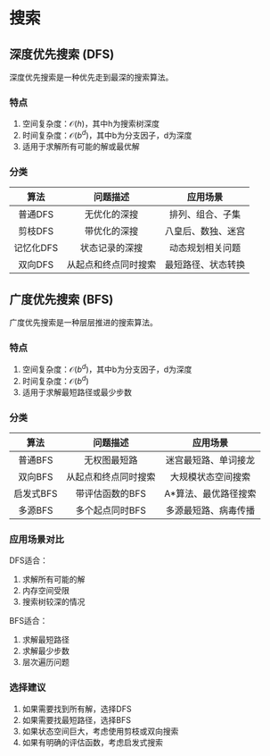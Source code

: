 # 搜索

## 深度优先搜索 (DFS)

深度优先搜索是一种优先走到最深的搜索算法。

### 特点
1. 空间复杂度：$\mathcal{O}(h)$，其中h为搜索树深度
2. 时间复杂度：$\mathcal{O}(b^d)$，其中b为分支因子，d为深度
3. 适用于求解所有可能的解或最优解

### 分类

|算法|问题描述|应用场景|
|:-:|:-:|:-:|
|普通DFS|无优化的深搜|排列、组合、子集|
|剪枝DFS|带优化的深搜|八皇后、数独、迷宫|
|记忆化DFS|状态记录的深搜|动态规划相关问题|
|双向DFS|从起点和终点同时搜索|最短路径、状态转换|

## 广度优先搜索 (BFS)

广度优先搜索是一种层层推进的搜索算法。

### 特点
1. 空间复杂度：$\mathcal{O}(b^d)$，其中b为分支因子，d为深度
2. 时间复杂度：$\mathcal{O}(b^d)$
3. 适用于求解最短路径或最少步数

### 分类

|算法|问题描述|应用场景|
|:-:|:-:|:-:|
|普通BFS|无权图最短路|迷宫最短路、单词接龙|
|双向BFS|从起点和终点同时搜索|大规模状态空间搜索|
|启发式BFS|带评估函数的BFS|A*算法、最优路径搜索|
|多源BFS|多个起点同时BFS|多源最短路、病毒传播|

### 应用场景对比

DFS适合：
1. 求解所有可能的解
2. 内存空间受限
3. 搜索树较深的情况

BFS适合：
1. 求解最短路径
2. 求解最少步数
3. 层次遍历问题

### 选择建议

1. 如果需要找到所有解，选择DFS
2. 如果需要找最短路径，选择BFS
3. 如果状态空间巨大，考虑使用剪枝或双向搜索
4. 如果有明确的评估函数，考虑启发式搜索

